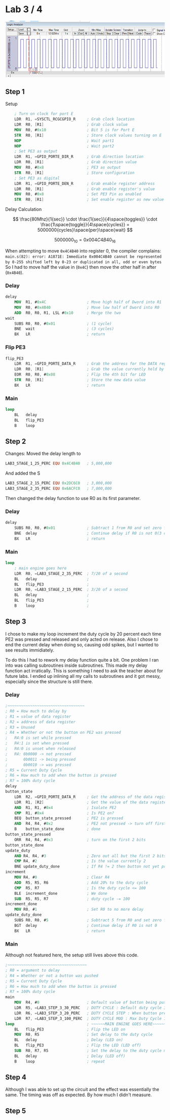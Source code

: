 # Lab 3 / 4

![Logical Analyzer](4FlipsPerSec.PNG)

## Step 1

Setup 

```nasm
    ; Turn on clock for port E
    LDR  R1, =SYSCTL_RCGCGPIO_R     ; Grab clock location
    LDR  R0, [R1]                   ; Grab clock value
    MOV  R0, #0x10                  ; Bit 5 is for Port E
    STR  R0, [R1]                   ; Store clock values turning on E
    NOP                             ; Wait part1
    NOP                             ; Wait part2
    ; Set PE3 as output
    LDR  R1, =GPIO_PORTE_DIR_R      ; Grab direction location
    LDR  R0, [R1]                   ; Grab direction value
    MOV  R0, #0x8                   ; PE3 as output
    STR  R0, [R1]                   ; Store configuration
    ; Set PE3 as digital
    LDR  R1, =GPIO_PORTE_DEN_R      ; Grab enable register address
    LDR  R0, [R1]                   ; Grab enable register's value
    MOV  R0, #0x8                   ; Set PE3 Pin as enabled
    STR  R0, [R1]                   ; Set enable register as new value
```

Delay Calculation

$$ \frac{80Mhz}{1{sec}} \cdot \frac{1{sec}}{4\space{toggles}} \cdot \frac{1\space{toggle}}{4\space{cycles}} = 5000000{cycles}\space{per}\space{wait}  $$

$$ 5000000_{10} = 0x004C4B40_{16} $$

When attempting to move `0x4C4B40` into register 0, the compiler complains:
```main.s(82): error: A1871E: Immediate 0x004C4B40 cannot be represented by 0-255 shifted left by 0-23 or duplicated in all, odd or even bytes```
So I had to move half the value in (`0x4C`) then move the other half in after (`0x4B40`).

### Delay

```nasm
delay
    MOV  R1, #0x4C                  ; Move high half of Dword into R1
    MOV  R0, #0x4B40                ; Move low half of Dword into R0
    ADD  R0, R0, R1, LSL #0x10      ; Merge the two
wait
    SUBS R0, R0, #0x01              ; (1 cycle)
    BNE  wait                       ; (3 cycles)
    BX   LR                         ; return
```

### Flip PE3

```nasm
flip_PE3
    LDR  R1, =GPIO_PORTE_DATA_R     ; Grab the address for the DATA register for Port E
    LDR  R0, [R1]                   ; Grab the value currently held by the DATA register for Port E
    EOR  R0, R0, #0x08              ; Flip the 4th bit for LED
    STR  R0, [R1]                   ; Store the new data value
    BX   LR                         ; return
```

### Main

```nasm
loop
    BL   delay
    BL   flip_PE3
    B    loop
```

## Step 2

Changes: Moved the delay length to
```nasm
LAB3_STAGE_1_25_PERC EQU 0x4C4B40   ; 5,000,000
```

And added the S
```nasm
LAB3_STAGE_2_15_PERC EQU 0x2DC6C0   ; 3,000,000
LAB3_STAGE_2_35_PERC EQU 0x6ACFC0   ; 7,000,000
```

Then changed the delay function to use R0 as its first parameter.

### Delay

```nasm
delay
    SUBS R0, R0, #0x01              ; Subtract 1 from R0 and set zero flag(1 cycle)(SUB does not set zero flag)
    BNE  delay                      ; Continue delay if R0 is not 0(3 cycles)
    BX   LR                         ; return
```

### Main

```nasm
loop  
    ; main engine goes here
    LDR  R0, =LAB3_STAGE_2_35_PERC  ; 7/20 of a second
    BL   delay                      ;
    BL   flip_PE3                   ;
    LDR  R0, =LAB3_STAGE_2_15_PERC  ; 3/20 of a second
    BL   delay                      ;
    BL   flip_PE3                   ;
    B    loop                       ;
```

## Step 3 

I chose to make my loop increment the duty cycle by 20 percent each time PE2 was pressed and released and only acted on release. Also I chose to end the current delay when doing so, causing odd spikes, but I wanted to see results immidiately.

To do this I had to rework my delay function quite a bit. One problem I ran into was calling subroutines inside subroutines. This made my delay function act irratically. This is something I need to ask the teacher about for future labs. I ended up inlining all my calls to subroutines and it got messy, especially since the structure is still there.

### Delay

```nasm
;~~~~~~~~~~~~~~~~~~~~~~~~~~~~~~~~~~
; R0 = How much to delay by
; R1 = value of data register
; R2 = address of data register
; R3 = Unused
; R4 = Whether or not the button on PE2 was pressed
;   R4:0 is set while pressed
;   R4:1 is set when pressed
;   R4:0 is unset when released
;   R4: 0b0000 -> not pressed
;       0b0011 -> being pressed
;       0b0010 -> was pressed
; R5 = Current Duty Cycle
; R6 = How much to add when the button is pressed
; R7 = 100% duty cycle
delay
button_state
    LDR  R2, =GPIO_PORTE_DATA_R     ; Get the address of the data register
    LDR  R1, [R2]                   ; Get the value of the data register
    AND  R1, R1, #0x4               ; Isolate PE2
    CMP  R1, #0x4                   ; Is PE2 on?
    BEQ  button_state_pressed       ; PE2 is pressed
    AND  R4, R4, #0x2               ; PE2 not pressed -> turn off first bit in R4
    B    button_state_done          ; done 
button_state_pressed                
    ORR  R4, R4, #0x3               ; turn on the first 2 bits
button_state_done
update_duty                         
    AND R4, R4, #3                  ; Zero out all but the first 2 bits (not really neccessary is it?)
    CMP R4, #2                      ; Is the value currently 2
    BNE update_duty_done            ; If R4 != 2 then button not yet pressed or still being pressed
increment
    MOV R4, #0                      ; Clear R4
    ADD  R5, R5, R6                 ; Add 20% to the duty cycle
    CMP  R5, R7                     ; Is the duty cycle <= 100
    BLE  increment_done             ; We done
    SUB  R5, R5, R7                 ; duty cycle -= 100
increment_done
    MOV R0, #1                      ; Set R0 to no more delay
update_duty_done                    
    SUBS R0, R0, #5                 ; Subtract 5 from R0 and set zero flag(SUB does not set zero flag)
    BGT  delay                      ; Continue delay if R0 is not 0
    BX   LR                         ; return
```


### Main

Although not featured here, the setup still lives above this code.

```nasm
;~~~~~~~~~~~~~~~~~~~~~~~~~~~~~~~~~~~
; R0 = argument to delay
; R4 = Whether or not a button was pushed
; R5 = Current Duty Cycle
; R6 = How much to add when the button is pressed
; R7 = 100% duty cycle
main
    MOV  R4, #0                     ; Default value of button being pushed
    LDR  R5, =LAB3_STEP_3_30_PERC   ; DUTY CYCLE : Default duty cycle 30%@2Hz
    LDR  R6, =LAB3_STEP_3_20_PERC   ; DUTY CYCLE STEP : When button pressed, add this to R4
    LDR  R7, =LAB3_STEP_3_100_PERC  ; DUTY CYCLE MOD : Max Duty Cycle 100%@2Hz
loop                                ; ~~~~~~MAIN ENGINE GOES HERE~~~~~~~~
    BL   flip_PE3                   ; Flip the LED on
    MOV  R0, R5                     ; Set delay to the duty cycle
    BL   delay                      ; Delay (LED on)
    BL   flip_PE3                   ; Flip the LED (LED off)
    SUB  R0, R7, R5                 ; Set the delay to the duty cycle minus the total time
    BL   delay                      ; Delay (LED off)
    B    loop                       ; repeat
```

## Step 4

Although I was able to set up the circuit and the effect was essentially the same. The timing was off as expected. By how much I didn't measure.

## Step 5